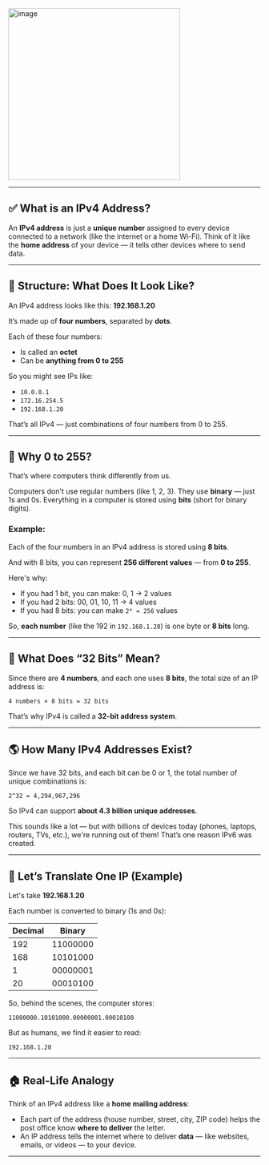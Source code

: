 <img width="343" alt="image" src="https://github.com/user-attachments/assets/98016c83-2d3e-4971-8076-991deeb9a5ed" />

---

## ✅ What is an IPv4 Address?

An **IPv4 address** is just a **unique number** assigned to every device connected to a network (like the internet or a home Wi-Fi). Think of it like the **home address** of your device — it tells other devices where to send data.

---

## 🧩 Structure: What Does It Look Like?

An IPv4 address looks like this:
**192.168.1.20**

It’s made up of **four numbers**, separated by **dots**.

Each of these four numbers:

* Is called an **octet**
* Can be **anything from 0 to 255**

So you might see IPs like:

* `10.0.0.1`
* `172.16.254.5`
* `192.168.1.20`

That’s all IPv4 — just combinations of four numbers from 0 to 255.

---

## 🧠 Why 0 to 255?

That’s where computers think differently from us.

Computers don't use regular numbers (like 1, 2, 3). They use **binary** — just 1s and 0s. Everything in a computer is stored using **bits** (short for binary digits).

### Example:

Each of the four numbers in an IPv4 address is stored using **8 bits**.

And with 8 bits, you can represent **256 different values** — from **0 to 255**.

Here's why:

* If you had 1 bit, you can make: 0, 1 → 2 values
* If you had 2 bits: 00, 01, 10, 11 → 4 values
* If you had 8 bits: you can make `2⁸ = 256` values

So, **each number** (like the 192 in `192.168.1.20`) is one byte or **8 bits** long.

---

## 🧮 What Does “32 Bits” Mean?

Since there are **4 numbers**, and each one uses **8 bits**, the total size of an IP address is:

```
4 numbers × 8 bits = 32 bits
```

That’s why IPv4 is called a **32-bit address system**.

---

## 🌎 How Many IPv4 Addresses Exist?

Since we have 32 bits, and each bit can be 0 or 1, the total number of unique combinations is:

```
2^32 = 4,294,967,296
```

So IPv4 can support **about 4.3 billion unique addresses**.

This sounds like a lot — but with billions of devices today (phones, laptops, routers, TVs, etc.), we're running out of them! That’s one reason IPv6 was created.

---

## 🔄 Let’s Translate One IP (Example)

Let's take **192.168.1.20**

Each number is converted to binary (1s and 0s):

| Decimal | Binary   |
| ------- | -------- |
| 192     | 11000000 |
| 168     | 10101000 |
| 1       | 00000001 |
| 20      | 00010100 |

So, behind the scenes, the computer stores:

```
11000000.10101000.00000001.00010100
```

But as humans, we find it easier to read:

```
192.168.1.20
```

---

## 🏠 Real-Life Analogy

Think of an IPv4 address like a **home mailing address**:

* Each part of the address (house number, street, city, ZIP code) helps the post office know **where to deliver** the letter.
* An IP address tells the internet where to deliver **data** — like websites, emails, or videos — to your device.

---
